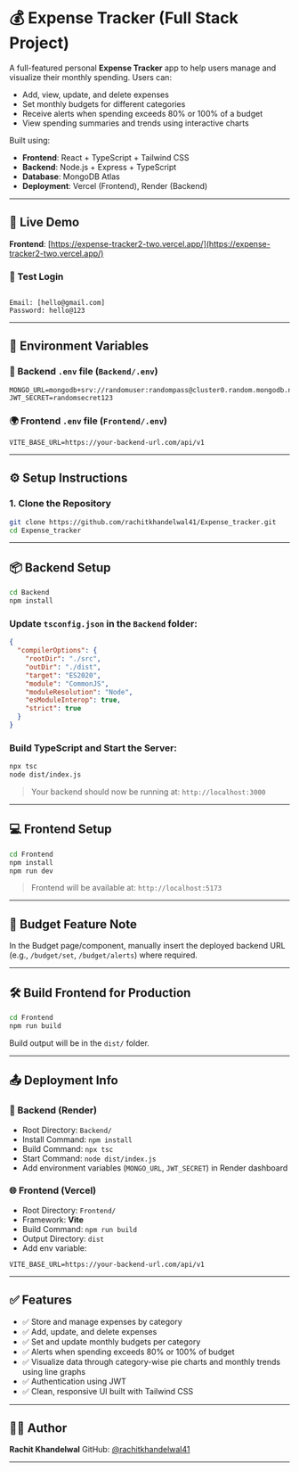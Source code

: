 
# 💰 Expense Tracker (Full Stack Project)

A full-featured personal **Expense Tracker** app to help users manage and visualize their monthly spending. Users can:

- Add, view, update, and delete expenses
- Set monthly budgets for different categories
- Receive alerts when spending exceeds 80% or 100% of a budget
- View spending summaries and trends using interactive charts

Built using:

- **Frontend**: React + TypeScript + Tailwind CSS
- **Backend**: Node.js + Express + TypeScript
- **Database**: MongoDB Atlas
- **Deployment**: Vercel (Frontend), Render (Backend)

---

## 🚀 Live Demo

**Frontend**: [https://expense-tracker2-two.vercel.app/](https://expense-tracker2-two.vercel.app/)  

### 🔐 Test Login

```

Email: [hello@gmail.com]
Password: hello@123

````

---

## 🧪 Environment Variables

### 🔐 Backend `.env` file (`Backend/.env`)

```env
MONGO_URL=mongodb+srv://randomuser:randompass@cluster0.random.mongodb.net/
JWT_SECRET=randomsecret123
````

### 🌍 Frontend `.env` file (`Frontend/.env`)

```env
VITE_BASE_URL=https://your-backend-url.com/api/v1
```

---

## ⚙️ Setup Instructions

### 1. Clone the Repository

```bash
git clone https://github.com/rachitkhandelwal41/Expense_tracker.git
cd Expense_tracker
```

---

## 📦 Backend Setup

```bash
cd Backend
npm install
```

### Update `tsconfig.json` in the `Backend` folder:

```json
{
  "compilerOptions": {
    "rootDir": "./src",
    "outDir": "./dist",
    "target": "ES2020",
    "module": "CommonJS",
    "moduleResolution": "Node",
    "esModuleInterop": true,
    "strict": true
  }
}
```

### Build TypeScript and Start the Server:

```bash
npx tsc
node dist/index.js
```

> Your backend should now be running at:
> `http://localhost:3000`

---

## 💻 Frontend Setup

```bash
cd Frontend
npm install
npm run dev
```

> Frontend will be available at:
> `http://localhost:5173`

---

## 🔧 Budget Feature Note

In the Budget page/component, manually insert the deployed backend URL (e.g., `/budget/set`, `/budget/alerts`) where required.

---

## 🛠️ Build Frontend for Production

```bash
cd Frontend
npm run build
```

Build output will be in the `dist/` folder.

---

## 📤 Deployment Info

### 🔁 Backend (Render)

* Root Directory: `Backend/`
* Install Command: `npm install`
* Build Command: `npx tsc`
* Start Command: `node dist/index.js`
* Add environment variables (`MONGO_URL`, `JWT_SECRET`) in Render dashboard

### 🌐 Frontend (Vercel)

* Root Directory: `Frontend/`
* Framework: **Vite**
* Build Command: `npm run build`
* Output Directory: `dist`
* Add env variable:

```env
VITE_BASE_URL=https://your-backend-url.com/api/v1
```

---

## ✅ Features

* ✅ Store and manage expenses by category
* ✅ Add, update, and delete expenses
* ✅ Set and update monthly budgets per category
* ✅ Alerts when spending exceeds 80% or 100% of budget
* ✅ Visualize data through category-wise pie charts and monthly trends using line graphs
* ✅ Authentication using JWT
* ✅ Clean, responsive UI built with Tailwind CSS

---

## 👨‍💻 Author

**Rachit Khandelwal**
GitHub: [@rachitkhandelwal41](https://github.com/rachitkhandelwal41)

---

```

```

